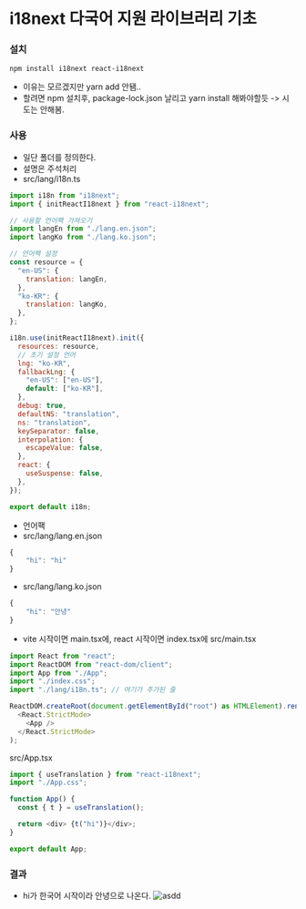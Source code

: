 # i18next 다국어 지원 라이브러리 기초

### 설치
```npm install i18next react-i18next```
- 이유는 모르겠지만 yarn add 안됌..
- 할려면 npm 설치후, package-lock.json 날리고 yarn install 해봐야할듯 -> 시도는 안해봄.


### 사용
- 일단 폴더를 정의한다.
- 설명은 주석처리
- src/lang/i18n.ts
```js
import i18n from "i18next";
import { initReactI18next } from "react-i18next";

// 사용할 언어팩 가져오기
import langEn from "./lang.en.json";
import langKo from "./lang.ko.json";

// 언어팩 설정
const resource = {
  "en-US": {
    translation: langEn,
  },
  "ko-KR": {
    translation: langKo,
  },
};

i18n.use(initReactI18next).init({
  resources: resource,
  // 초기 설정 언어
  lng: "ko-KR",
  fallbackLng: {
    "en-US": ["en-US"],
    default: ["ko-KR"],
  },
  debug: true,
  defaultNS: "translation",
  ns: "translation",
  keySeparator: false,
  interpolation: {
    escapeValue: false,
  },
  react: {
    useSuspense: false,
  },
});

export default i18n;
```

- 언어팩
- src/lang/lang.en.json
```js
{
    "hi": "hi"
}
```
- src/lang/lang.ko.json
```js
{
    "hi": "안녕"
}
```

- vite 시작이면 main.tsx에, react 시작이면 index.tsx에
src/main.tsx
```js
import React from "react";
import ReactDOM from "react-dom/client";
import App from "./App";
import "./index.css";
import "./lang/i18n.ts"; // 여기가 추가된 줄

ReactDOM.createRoot(document.getElementById("root") as HTMLElement).render(
  <React.StrictMode>
    <App />
  </React.StrictMode>
);

```

src/App.tsx
```js
import { useTranslation } from "react-i18next";
import "./App.css";

function App() {
  const { t } = useTranslation();

  return <div> {t("hi")}</div>;
}

export default App;

```


### 결과
- hi가 한국어 시작이라 안녕으로 나온다.
![asdd](https://user-images.githubusercontent.com/59503331/210112162-833a308b-989b-4993-a38a-3b2ada3d43bb.PNG)

